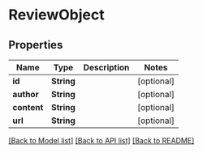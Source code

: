 # ReviewObject

## Properties

Name | Type | Description | Notes
------------ | ------------- | ------------- | -------------
**id** | **String** |  | [optional] 
**author** | **String** |  | [optional] 
**content** | **String** |  | [optional] 
**url** | **String** |  | [optional] 

[[Back to Model list]](../README.md#documentation-for-models) [[Back to API list]](../README.md#documentation-for-api-endpoints) [[Back to README]](../README.md)


